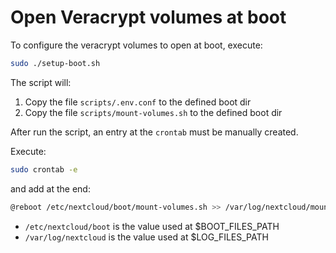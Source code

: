 # Open Veracrypt volumes at boot

To configure the veracrypt volumes to open at boot, execute:

```sh
sudo ./setup-boot.sh
```

The script will:

1. Copy the file `scripts/.env.conf` to the defined boot dir
2. Copy the file `scripts/mount-volumes.sh` to the defined boot dir

After run the script, an entry at the `crontab` must be manually created.

Execute:

```sh
sudo crontab -e
```

and add at the end:

```sh
@reboot /etc/nextcloud/boot/mount-volumes.sh >> /var/log/nextcloud/mount_volumes_$(date +\%Y\%m\%d\%H\%M).log 2>&1
```

- `/etc/nextcloud/boot` is the value used at $BOOT_FILES_PATH
- `/var/log/nextcloud` is the value used at $LOG_FILES_PATH
